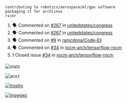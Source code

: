 ```
contributing to robotics/aerospace/ml/gpu software
packaging it for archlinux
ricer
```

<!--START_SECTION:activity-->
1. 🗣 Commented on [#267](https://github.com/unitedstates/congress/issues/267) in [unitedstates/congress](https://github.com/unitedstates/congress)
2. 🗣 Commented on [#267](https://github.com/unitedstates/congress/issues/267) in [unitedstates/congress](https://github.com/unitedstates/congress)
3. 🗣 Commented on [#9](https://github.com/ramcdona/Code-Eli/issues/9) in [ramcdona/Code-Eli](https://github.com/ramcdona/Code-Eli)
4. 🗣 Commented on [#34](https://github.com/rocm-arch/tensorflow-rocm/issues/34) in [rocm-arch/tensorflow-rocm](https://github.com/rocm-arch/tensorflow-rocm)
5. ❗️ Closed issue [#34](https://github.com/rocm-arch/tensorflow-rocm/issues/34) in [rocm-arch/tensorflow-rocm](https://github.com/rocm-arch/tensorflow-rocm)
<!--END_SECTION:activity-->


![statz](https://github-readme-stats.vercel.app/api?username=acxz&include_all_commits=true&show_icons=true)

<p><img align="center" src="https://github-readme-streak-stats.herokuapp.com/?user=acxz&" alt="acxz" /></p>

[![trophy](https://github-profile-trophy.vercel.app/?username=acxz)](https://github.com/ryo-ma/github-profile-trophy)

[![lngwgez](https://github-readme-stats.vercel.app/api/top-langs/?username=acxz&layout=compact)](https://github.com/acxz/github-readme-stats)
